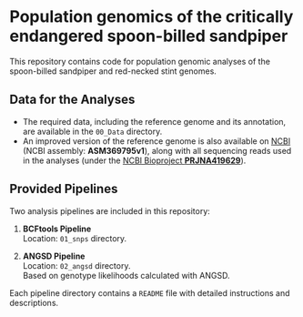 # Population genomics of the critically endangered spoon-billed sandpiper

This repository contains code for population genomic analyses of the spoon-billed sandpiper and red-necked stint genomes.

## Data for the Analyses

- The required data, including the reference genome and its annotation, are available in the `00_Data` directory.
- An improved version of the reference genome is also available on [NCBI](https://www.ncbi.nlm.nih.gov/) (NCBI assembly: **ASM369795v1**), along with all sequencing reads used in the analyses (under the [NCBI Bioproject **PRJNA419629**](https://www.ncbi.nlm.nih.gov/bioproject/PRJNA419629)).

## Provided Pipelines

Two analysis pipelines are included in this repository:

1. **BCFtools Pipeline**  
   Location: `01_snps` directory.

2. **ANGSD Pipeline**  
   Location: `02_angsd` directory.  
   Based on genotype likelihoods calculated with ANGSD.

Each pipeline directory contains a `README` file with detailed instructions and descriptions.

